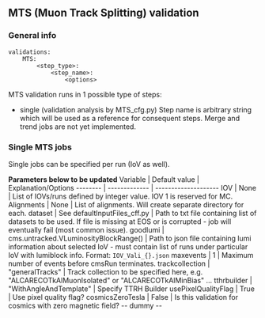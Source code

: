 ## MTS (Muon Track Splitting) validation

### General info

```
validations:
    MTS:
        <step_type>:
            <step_name>:
                <options>
```

MTS validation runs in 1 possible type of steps:
 - single (validation analysis by MTS_cfg.py)
Step name is arbitrary string which will be used as a reference for consequent steps.
Merge and trend jobs are not yet implemented.

### Single MTS jobs

Single jobs can be specified per run (IoV as well).

**Parameters below to be updated**
Variable | Default value | Explanation/Options
-------- | ------------- | --------------------
IOV | None | List of IOVs/runs defined by integer value. IOV 1 is reserved for MC.
Alignments | None | List of alignments. Will create separate directory for each.
dataset | See defaultInputFiles_cff.py | Path to txt file containing list of datasets to be used. If file is missing at EOS or is corrupted - job will eventually fail (most common issue).
goodlumi | cms.untracked.VLuminosityBlockRange() | Path to json file containing lumi information about selected IoV - must contain list of runs under particular IoV with lumiblock info. Format: `IOV_Vali_{}.json`
maxevents | 1 | Maximum number of events before cmsRun terminates.
trackcollection | "generalTracks" | Track collection to be specified here, e.g. "ALCARECOTkAlMuonIsolated" or "ALCARECOTkAlMinBias" ...
tthrbuilder | "WithAngleAndTemplate" | Specify TTRH Builder
usePixelQualityFlag | True | Use pixel quality flag?
cosmicsZeroTesla | False | Is this validation for cosmics with zero magnetic field?
-- dummy --

